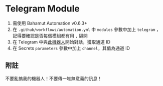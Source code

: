 # Telegram Module

1. 需使用 Bahamut Automation v0.6.3+
2. 在 `.github/workflows/automation.yml` 中 `modules` 參數中加上 `telegram` ，記得要確認是否每個模組都有用 `,` 隔開
3. 在 Telegram 中與[此機器人](http://t.me/automia_bot)開始對話，獲取通道 ID
4. 在 Secrets `parameters` 參數中加上 `channel`，其值為通道 ID

## 附註

不要亂搞我的機器人！不要傳一堆無意義的訊息！
